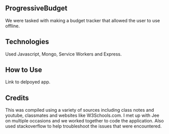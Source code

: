## ProgressiveBudget
We were tasked with making a budget tracker that allowed the user to use offline. 

## Technologies
Used Javascript, Mongo, Service Workers and Express. 

## How to Use
Link to delpoyed app. 

## Credits
This was compiled using a variety of sources including class notes and youtube, classmates and websites like W3Schools.com. I met up with Jee on multiple occasions and we worked together to code the application.  Also used stackoverflow to help troubleshoot the issues that were encountered. 

